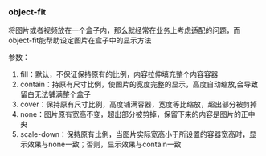 ### object-fit

将图片或者视频放在一个盒子内，那么就经常在业务上考虑适配的问题，而object-fit能帮助设定图片在盒子中的显示方法

参数：

1. fill：默认，不保证保持原有的比例，内容拉伸填充整个内容容器
2. contain：持原有尺寸比例，使图片的宽度完整的显示，高度自动缩放,会导致留白无法铺满整个盒子
3. cover：保持原有尺寸比例，高度铺满容器，宽度等比缩放，超出部分被剪掉
4. none：图片原有宽高不变，超出部分被剪掉，保留下来的内容是图片的正中央
5. scale-down：保持原有比例，当图片实际宽高小于所设置的容器宽高时，显示效果与none一致；否则，显示效果与contain一致